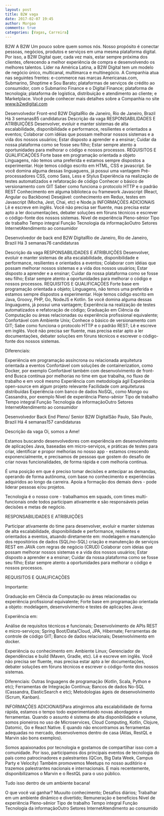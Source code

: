 ```yaml
---
layout: post
title: B2W vaga
date: 2017-02-07 19:45
author: Morgao
comments: true
categories: [Vagas, Carreira]
---
```



B2W
A B2W
Um pouco sobre quem somos nós.
Nosso propósito é conectar pessoas, negócios, produtos e serviços em uma mesma plataforma digital. Por isso, a B2W Digital quer, cada vez mais, estar sempre próxima dos clientes, oferecendo a melhor experiência de compra e desenvolvendo os melhores talentos.
Líder na América Latina, a B2W Digital tem um modelo de negócio único, multicanal, multimarca e multinegócio. A Companhia atua nas seguintes frentes: e-commerce nas marcas Americanas.com, Submarino, Shoptime e Sou Barato; plataformas de serviços de crédito ao consumidor, com o Submarino Finance e o Digital Finance; plataforma de tecnologia; plataforma de logística, distribuição e atendimento ao cliente; e Marketplace.
Você pode conhecer mais detalhes sobre a Companhia no site www.b2wdigital.com
 
Desenvolvedor Front-end
B2W DigitalRio de Janeiro, Rio de Janeiro, Brazil
Há 3 semanas85 candidaturas
Descrição da vaga
RESPONSABILIDADES E ATRIBUIÇÕES
Desenvolver, evoluir e manter sistemas de alta escalabilidade, disponibilidade e performance, resilientes e orientados a eventos;
Colaborar com idéias que possam melhorar nossos sistemas e a vida dos nossos usuários;
Estar disposto a aprender e a ensinar;
Cuidar da nossa plataforma como se fosse seu filho;
Estar sempre atento a oportunidades para melhorar o código e nossos processos.
REQUISITOS E QUALIFICAÇÕES
Forte base em programação orientada a objeto
Linguagens, não temos uma preferida e estamos sempre dispostos a experimentar. Hoje temos código escrito em HTML, CSS e javascript. Se você domina alguma dessas linguaguens, já possui uma vantagem
Pré-processadores CSS, como Sass, Less e Stylus
Experiência na realização de testes automatizados e refatoração de código
Conhecer o básico de versionamento com GIT
Saber como funciona o protocolo HTTP e o padrão REST
Conhecimento em alguma biblioteca ou framework Javascript (React, Angular ou Backbone)
 Desejável: conhecimento em Redux, testes em Javascript (Mocha, Jest, Chai, etc) e Node.js
INFORMAÇÕES ADICIONAIS
Lê e escreve em inglês. Você não precisa ser fluente, mas precisa estar apto a ler documentações, debater soluções em fóruns técnicos e escrever o código-fonte dos nossos sistemas.
Nível de experiência
Pleno-sênior
Tipo de trabalho
Tempo integral
Função
Tecnologia da informaçãoOutro
Setores
InternetAtendimento ao consumidor
 
Desenvolvedor de back end
B2W DigitalRio de Janeiro, Rio de Janeiro, Brazil
Há 3 semanas76 candidaturas
 
Descrição da vaga
RESPONSABILIDADES E ATRIBUIÇÕES
Desenvolver, evoluir e manter sistemas de alta escalabilidade, disponibilidade e performance, resilientes e orientados a eventos;
Colaborar com idéias que possam melhorar nossos sistemas e a vida dos nossos usuários;
Estar disposto a aprender e a ensinar;
Cuidar da nossa plataforma como se fosse seu filho;
Estar sempre atento a oportunidades para melhorar o código e nossos processos.
REQUISITOS E QUALIFICAÇÕES
Forte base em programação orientada a objeto;
Linguagens, não temos uma preferida e estamos sempre dispostos a experimentar. Hoje temos código escrito em Java, Groovy, PHP, Go, NodeJS e Kotlin. Se você domina alguma dessas linguaguens, já possui uma vantagem;
Experiência na realização de testes automatizados e refatoração de código;
Graduação em Ciência da Computação ou áreas relacionadas ou experiência profissional equivalente;
Confortável com Ambiente Unix;
Conhece o básico de versionamento com GIT;
Sabe como funciona o protocolo HTTP e o padrão REST;
Lê e escreve em inglês. Você não precisa ser fluente, mas precisa estar apto a ler documentações, debater soluções em fóruns técnicos e escrever o código-fonte dos nossos sistemas.


Diferenciais:


Experiência em programação assíncrona ou relacionada arquitetura orientada a eventos
Confortável com soluções de containerization, como Docker, por exemplo
Confortável também com desenvolvimento de front-end
Busca contínua por melhorias no time em que trabalha, no fluxo de trabalho e em você mesmo
Experiência com metodologia ágil
Experiência open-source em algum projeto relevante
Facilidade com arquiteturas distribuídas
Experiência com banco de dados NoSQL, como Mongo ou Cassandra, por exemplo
Nível de experiência
Pleno-sênior
Tipo de trabalho
Tempo integral
Função
Tecnologia da informaçãoOutro
Setores
InternetAtendimento ao consumidor
 
Desenvolvedor Back End Pleno/ Senior
B2W DigitalSão Paulo, São Paulo, Brazil
Há 4 semanas157 candidaturas
 
Descrição da vaga
Oi, somos a Ame!


Estamos buscando desenvolvedores com experiência em desenvolvimento de aplicações Java, baseadas em micro-serviços, e práticas de testes para criar, identificar e propor melhorias no nosso app - estamos crescendo exponencialmente, e precisamos de pessoas que gostem do desafio de criar novas funcionalidades, de forma rápida e com melhoria contínua.


É uma posição em que é preciso tomar decisões e antecipar as demandas, operando de forma autônoma, com base no conhecimento e experiências adquiridos ao longo da carreira. Apoia a formação dos demais devs - pode liderar pessoas e/ou projetos.


Tecnologia é o nosso core - trabalhamos em squads, com times multi-funcionais onde todos participam ativamente e são responsáveis pelas decisões e metas de negócio.


RESPONSABILIDADES E ATRIBUIÇÕES

Participar ativamente do time para desenvolver, evoluir e manter sistemas de alta escalabilidade, disponibilidade e performance, resilientes e orientados a eventos, atuando diretamente em:
modelagem e manutenção dos repositórios de dados (SQL/no-SQL)
criação e manutenção de serviços REST em JAVA com regras de negócio (CRUD)
Colaborar com ideias que possam melhorar nossos sistemas e a vida dos nossos usuários;
Estar disposto a aprender e a ensinar;
Cuidar da nossa plataforma como se fosse seu filho;
Estar sempre atento a oportunidades para melhorar o código e nossos processos.


REQUISITOS E QUALIFICAÇÕES

Importante:


Graduação em Ciência da Computação ou áreas relacionadas ou experiência profissional equivalente;
Forte base em programação orientada a objeto: modelagem, desenvolvimento e testes de aplicações Java;


Experiência em:


Análise de requisitos técnicos e funcionais;
Desenvolvimento de APIs REST e micro-serviços;
Spring Boot/Data/Cloud, JPA, Hibernate;
Ferramentas de controle de código GIT;
Banco de dados relacionais;
Desenvolvimento em docker.


Experiência ou conhecimento em:
Ambiente Linux;
Gerenciador de dependências e build (Maven, Gradle, etc).
Lê e escreve em inglês. Você não precisa ser fluente, mas precisa estar apto a ler documentações, debater soluções em fóruns técnicos e escrever o código-fonte dos nossos sistemas.


Diferenciais:
Outras linguagens de programação (Kotlin, Scala, Python e etc);
Ferramentas de Integração Contínua;
Bancos de dados No-SQL (Cassandra, ElasticSearch e etc);
Metodologias ágeis de desenvolvimento (Scrum, Kanban).


INFORMAÇÕES ADICIONAISPara atingirmos alta escalabilidade de forma rápida, estamos o tempo todo experimentando novas abordagens e ferramentas. Quando o assunto é sistema de alta disponibilidade e volume, somos pioneiros no uso de Microservices, Cloud Computing, Kotlin, Clojure, Datomic, Go e React Native. E quando não encontramos as ferramentas adequadas no mercado, desenvolvemos dentro de casa (Atlas, RestQL e Marvin são bons exemplos).


Somos apaixonados por tecnologia e gostamos de compartilhar isso com a comunidade. Por isso, participamos dos principais eventos de tecnologia do país como patrocinadores e palestrantes (QCon, Big Data Week, Campus Party e Velocity) Também promovemos Meetups no nosso auditório e trazemos palestrantes nacionais e internacionais. E mais recentemente, disponibilizamos o Marvin e o RestQL para o uso público.


Tudo isso dentro de um ambiente bacana!


O que você vai ganhar?
Muuuito conhecimento;
Desafios diários;
Trabalhar em um ambiente dinâmico e divertido;
Remuneração e benefícios
Nível de experiência
Pleno-sênior
Tipo de trabalho
Tempo integral
Função
Tecnologia da informaçãoOutro
Setores
InternetAtendimento ao consumido
 
 
 